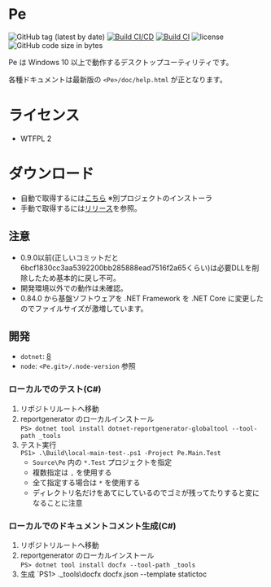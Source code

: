 # Pe

![GitHub tag (latest by date)](https://img.shields.io/github/v/tag/sk-0520/Pe?color=orange&label=version)
[![Build CI/CD](https://github.com/sk-0520/Pe/actions/workflows/build-ci-cd.yml/badge.svg?branch=master)](https://github.com/sk-0520/Pe/actions/workflows/build-ci-cd.yml)
[![Build CI](https://github.com/sk-0520/Pe/actions/workflows/build-ci-only.yml/badge.svg)](https://github.com/sk-0520/Pe/actions/workflows/build-ci-only.yml)
![license](https://img.shields.io/github/license/sk-0520/Pe?style=flat)
![GitHub code size in bytes](https://img.shields.io/github/languages/code-size/sk-0520/Pe)


Pe は Windows 10 以上で動作するデスクトップユーティリティです。

各種ドキュメントは最新版の `<Pe>/doc/help.html` が正となります。

# ライセンス

* WTFPL 2

# ダウンロード

* 自動で取得するには[こちら](https://github.com/sk-0520/Pe.Installer/releases/latest/download/Pe.Installer.exe) ※別プロジェクトのインストーラ
* 手動で取得するには[リリース](https://github.com/sk-0520/Pe/releases)を参照。

## 注意

* 0.9.0以前(正しいコミットだと6bcf1830cc3aa5392200bb285888ead7516f2a65くらい)は必要DLLを削除したため基本的に戻し不可。
* 開発環境以外での動作は未確認。
* 0.84.0 から基盤ソフトウェアを .NET Framework を .NET Core に変更したのでファイルサイズが激増しています。

## 開発

* `dotnet`: [8](https://dotnet.microsoft.com/download/dotnet/8.0)
* `node`: `<Pe.git>/.node-version` 参照

### ローカルでのテスト(C#)

1. リポジトリルートへ移動
1. reportgenerator のローカルインストール  
   `PS> dotnet tool install dotnet-reportgenerator-globaltool --tool-path _tools`
1. テスト実行  
   `PS1> .\Build\local-main-test-.ps1 -Project Pe.Main.Test`
   * `Source\Pe` 内の `*.Test` プロジェクトを指定
   * 複数指定は `,` を使用する
   * 全て指定する場合は `*` を使用する
   * ディレクトリ名だけをあてにしているのでゴミが残ってたりすると変になることに注意

### ローカルでのドキュメントコメント生成(C#)

1. リポジトリルートへ移動
1. reportgenerator のローカルインストール  
   `PS> dotnet tool install docfx --tool-path _tools`
1. 生成
   `PS1> .\_tools\docfx docfx.json --template statictoc
